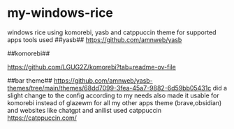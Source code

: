 # my-windows-rice
windows rice using komorebi, yasb and catppuccin theme for supported apps
tools used
##yasb##
https://github.com/amnweb/yasb

##komorebi##

https://github.com/LGUG2Z/komorebi?tab=readme-ov-file

##bar theme##
https://github.com/amnweb/yasb-themes/tree/main/themes/68dd7099-3fea-45a7-9882-6d59bb05431c
did a slight change to the config according to my needs also made it usable for komorebi instead of glazewm
for all my other apps theme (brave,obsidian) and websites like chatgpt and anilist used catppuccin
https://catppuccin.com/
